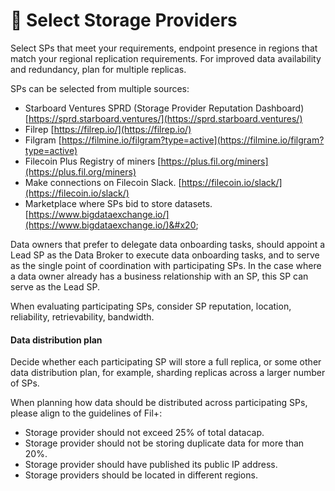 # 🏢 Select Storage Providers

Select SPs that meet your requirements, endpoint presence in regions that match your regional replication requirements. For improved data availability and redundancy, plan for multiple replicas.

SPs can be selected from multiple sources:

* Starboard Ventures SPRD (Storage Provider Reputation Dashboard) [https://sprd.starboard.ventures/](https://sprd.starboard.ventures/)
* Filrep [https://filrep.io/](https://filrep.io/)
* Filgram [https://filmine.io/filgram?type=active](https://filmine.io/filgram?type=active)
* Filecoin Plus Registry of miners [https://plus.fil.org/miners](https://plus.fil.org/miners)
* Make connections on Filecoin Slack. [https://filecoin.io/slack/](https://filecoin.io/slack/)
* Marketplace where SPs bid to store datasets. [https://www.bigdataexchange.io/](https://www.bigdataexchange.io/)&#x20;

Data owners that prefer to delegate data onboarding tasks, should appoint a Lead SP as the Data Broker to execute data onboarding tasks, and to serve as the single point of coordination with participating SPs. In the case where a data owner already has a business relationship with an SP, this SP can serve as the Lead SP.

When evaluating participating SPs, consider SP reputation, location, reliability, retrievability, bandwidth.&#x20;

#### Data distribution plan

Decide whether each participating SP will store a full replica, or some other data distribution plan, for example, sharding replicas across a larger number of SPs.

When planning how data should be distributed across participating SPs, please align to the guidelines of Fil+:&#x20;

* Storage provider should not exceed 25% of total datacap.
* Storage provider should not be storing duplicate data for more than 20%.
* Storage provider should have published its public IP address.
* Storage providers should be located in different regions.

